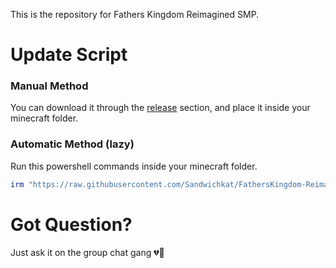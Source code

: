 This is the repository for Fathers Kingdom Reimagined SMP.

# Update Script
### **Manual Method**
  You can download it through the [release](https://youtube.com) section, and place it inside your minecraft folder.

### **Automatic Method (lazy)**
Run this powershell commands inside your minecraft folder.
```powershell
irm "https://raw.githubusercontent.com/Sandwichkat/FathersKingdom-Reimagined/refs/heads/main/pack-client/update.ps1" | iex
```

# Got Question?
Just ask it on the group chat gang 💔🥀
